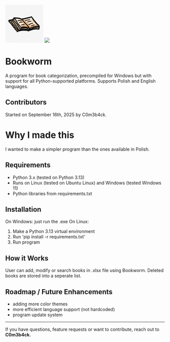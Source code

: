 <img src="book.jpg" class="logo" width="120"/>
<img src="https://img.shields.io/github/downloads/C0m3b4ck/Bookworm/total">

# Bookworm

A program for book categorization, precompiled for Windows but with support for all Python-supported platforms. Supports Polish and English languages.

## Contributors  
Started on September 16th, 2025 by C0m3b4ck.

# Why I made this
I wanted to make a simpler program than the ones available in Polish.

## Requirements  
- Python 3.x (tested on Python 3.13)  
- Runs on Linux (tested on Ubuntu Linux) and Windows (tested Windows 11)
- Python libraries from requirements.txt 

## Installation  
On Windows: just run the .exe
On Linux: 
1. Make a Python 3.13 virtual environment
2. Run 'pip install -r requirements.txt'
3. Run program

## How it Works 
User can add, modify or search books in .xlsx file using Bookworm. Deleted books are stored into a seperate list.

## Roadmap / Future Enhancements  
- adding more color themes
- more efficient language support (not hardcoded)
- program update system
---

If you have questions, feature requests or want to contribute, reach out to **C0m3b4ck.**
